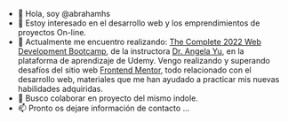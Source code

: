 - 👋 Hola, soy @abrahamhs
- 👀 Estoy interesado en el desarrollo web y los emprendimientos de proyectos On-line.
- 🌱 Actualmente me encuentro realizando: <a href="https://www.udemy.com/course/the-complete-web-development-bootcamp/" target="_blank">The Complete 2022 Web Development Bootcamp</a>, de la instructora  <a href="https://www.udemy.com/user/4b4368a3-b5c8-4529-aa65-2056ec31f37e/" target="_blank">Dr. Angela Yu</a>, en la plataforma de aprendizaje de Udemy. Vengo realizando y superando desafíos del sitio web <a href="https://www.frontendmentor.io?ref=challenge" target="_blank">Frontend Mentor</a>, todo relacionado con el desarrollo web, materiales que me han ayudado a practicar mis nuevas habilidades adquiridas.   
- 💞️ Busco colaborar en proyecto del mismo indole.
- 📫 Pronto os dejare información de contacto ...

<!---
abrahamhs/abrahamhs is a ✨ special ✨ repository because its `README.md` (this file) appears on your GitHub profile.
You can click the Preview link to take a look at your changes.
--->  
